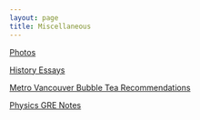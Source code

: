 ```yaml
---
layout: page
title: Miscellaneous
---
```


<a href="{{ site.baseurl }}{% link photos.md %}">Photos</a>

<a href="{{ site.baseurl }}{% link histessays.md %}">History Essays</a>

<a href="{{ site.baseurl }}{% link bobaplaces.md %}">Metro Vancouver Bubble Tea Recommendations</a>

<a href="{{ site.baseurl }}{% link pgre.md %}">Physics GRE Notes</a>
